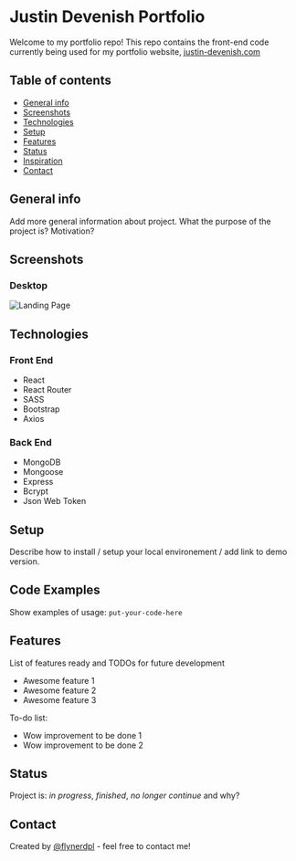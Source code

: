 # Justin Devenish Portfolio
Welcome to my portfolio repo! This repo contains the front-end code currently being used for my portfolio website, [justin-devenish.com](https://justin-devenish.com)

## Table of contents
* [General info](#general-info)
* [Screenshots](#screenshots)
* [Technologies](#technologies)
* [Setup](#setup)
* [Features](#features)
* [Status](#status)
* [Inspiration](#inspiration)
* [Contact](#contact)

## General info
Add more general information about project. What the purpose of the project is? Motivation?

## Screenshots
### Desktop
![Landing Page](https://res.cloudinary.com/doaftkgbv/image/upload/v1591219984/portfolio-landing-gif_l2xqxh.gif)

## Technologies
### Front End
* React
* React Router
* SASS
* Bootstrap
* Axios

### Back End
* MongoDB
* Mongoose
* Express
* Bcrypt
* Json Web Token

## Setup
Describe how to install / setup your local environement / add link to demo version.

## Code Examples
Show examples of usage:
`put-your-code-here`

## Features
List of features ready and TODOs for future development
* Awesome feature 1
* Awesome feature 2
* Awesome feature 3

To-do list:
* Wow improvement to be done 1
* Wow improvement to be done 2

## Status
Project is: _in progress_, _finished_, _no longer continue_ and why?

## Contact
Created by [@flynerdpl](https://www.flynerd.pl/) - feel free to contact me!
